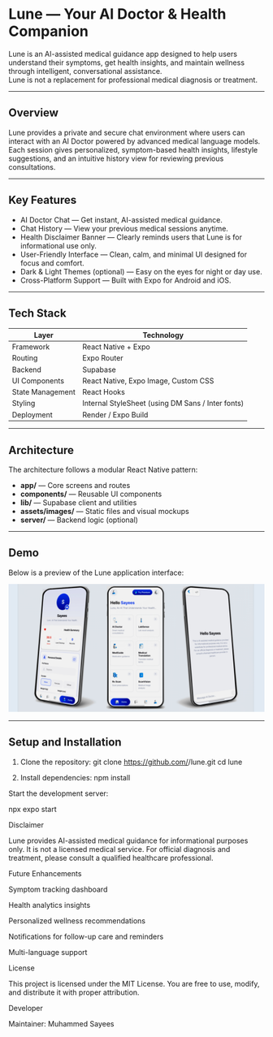 # Lune — Your AI Doctor & Health Companion

Lune is an AI-assisted medical guidance app designed to help users understand their symptoms, get health insights, and maintain wellness through intelligent, conversational assistance.  
Lune is not a replacement for professional medical diagnosis or treatment.

---

## Overview

Lune provides a private and secure chat environment where users can interact with an AI Doctor powered by advanced medical language models.  
Each session gives personalized, symptom-based health insights, lifestyle suggestions, and an intuitive history view for reviewing previous consultations.

---

## Key Features

- AI Doctor Chat — Get instant, AI-assisted medical guidance.  
- Chat History — View your previous medical sessions anytime.  
- Health Disclaimer Banner — Clearly reminds users that Lune is for informational use only.  
- User-Friendly Interface — Clean, calm, and minimal UI designed for focus and comfort.  
- Dark & Light Themes (optional) — Easy on the eyes for night or day use.  
- Cross-Platform Support — Built with Expo for Android and iOS.

---

## Tech Stack

| Layer | Technology |
|-------|-------------|
| Framework | React Native + Expo |
| Routing | Expo Router |
| Backend | Supabase |
| UI Components | React Native, Expo Image, Custom CSS |
| State Management | React Hooks |
| Styling | Internal StyleSheet (using DM Sans / Inter fonts) |
| Deployment | Render / Expo Build |

---

## Architecture

The architecture follows a modular React Native pattern:
- **app/** — Core screens and routes  
- **components/** — Reusable UI components  
- **lib/** — Supabase client and utilities  
- **assets/images/** — Static files and visual mockups  
- **server/** — Backend logic (optional)  

---

## Demo

Below is a preview of the Lune application interface:

<p align="center">
  <img src="assets/images/mockup.jpg" alt="Lune App Mockup" width="600">
</p>

---

## Setup and Installation

1. Clone the repository:
   git clone https://github.com/<your-username>/lune.git
   cd lune

2. Install dependencies:
   npm install




Start the development server:

npx expo start

Disclaimer

Lune provides AI-assisted medical guidance for informational purposes only.
It is not a licensed medical service. For official diagnosis and treatment, please consult a qualified healthcare professional.

Future Enhancements

Symptom tracking dashboard

Health analytics insights

Personalized wellness recommendations

Notifications for follow-up care and reminders

Multi-language support

License

This project is licensed under the MIT License.
You are free to use, modify, and distribute it with proper attribution.

Developer

Maintainer: Muhammed Sayees